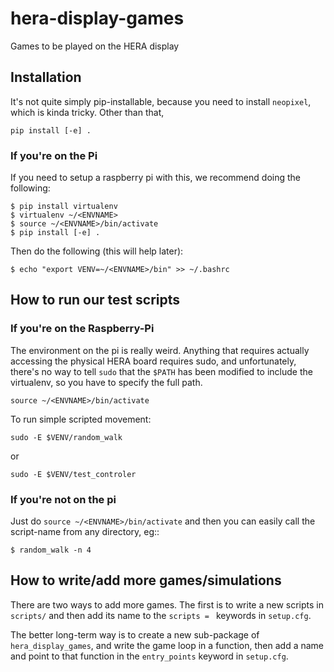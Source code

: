 # hera-display-games
Games to be played on the HERA display

## Installation

It's not quite simply pip-installable, because you need to install `neopixel`,
which is kinda tricky. Other than that,

`pip install [-e] .`

### If you're on the Pi
If you need to setup a raspberry pi with this, we recommend doing the following:

    $ pip install virtualenv
    $ virtualenv ~/<ENVNAME>
    $ source ~/<ENVNAME>/bin/activate
    $ pip install [-e] .

Then do the following (this will help later):

    $ echo "export VENV=~/<ENVNAME>/bin" >> ~/.bashrc

## How to run our test scripts

### If you're on the Raspberry-Pi
The environment on the pi is really weird.
Anything that requires actually accessing the physical HERA board requires sudo, and
unfortunately, there's no way to tell `sudo` that the `$PATH` has been modified to
include the virtualenv, so you have to specify the full path.

`source ~/<ENVNAME>/bin/activate`

To run simple scripted movement:

`sudo -E $VENV/random_walk`

or

`sudo -E $VENV/test_controler`

### If you're not on the pi
Just do `source ~/<ENVNAME>/bin/activate` and then you can easily call the script-name
from any directory, eg::

`$ random_walk -n 4`

## How to write/add more games/simulations

There are two ways to add more games. The first is to write a new scripts in `scripts/`
and then add its name to the `scripts = ` keywords in `setup.cfg`.

The better long-term way is to create a new sub-package of `hera_display_games`, and
write the game loop in a function, then add a name and point to that function in
the `entry_points` keyword in `setup.cfg`.
